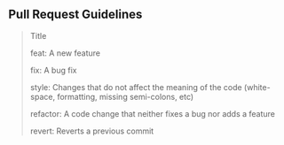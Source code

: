 ## Pull Request Guidelines

> Title
> 
> feat: A new feature
> 
> fix: A bug fix
> 
> style: Changes that do not affect the meaning of the code (white-space, formatting, missing semi-colons, etc)
> 
> refactor: A code change that neither fixes a bug nor adds a feature
> 
> revert: Reverts a previous commit